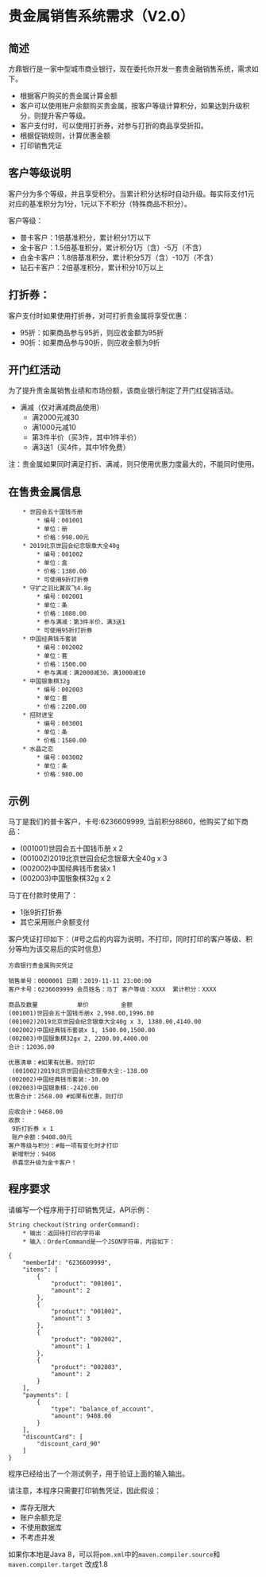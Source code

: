 # 贵金属销售系统需求（V2.0）
## 简述
方鼎银行是一家中型城市商业银行，现在委托你开发一套贵金融销售系统，需求如下。

* 根据客户购买的贵金属计算金额
* 客户可以使用账户余额购买贵金属，按客户等级计算积分，如果达到升级积分，则提升客户等级。
* 客户支付时，可以使用打折券，对参与打折的商品享受折扣。
* 根据促销规则，计算优惠金额
* 打印销售凭证

## 客户等级说明
客户分为多个等级，并且享受积分。当累计积分达标时自动升级。每实际支付1元对应的基准积分为1分，1元以下不积分（特殊商品不积分）。

客户等级：

* 普卡客户：1倍基准积分，累计积分1万以下
* 金卡客户：1.5倍基准积分，累计积分1万（含）-5万（不含）
* 白金卡客户：1.8倍基准积分，累计积分5万（含）-10万（不含）
* 钻石卡客户：2倍基准积分，累计积分10万以上
	 
## 打折券：
客户支付时如果使用打折券，对可打折贵金属将享受优惠：

* 95折：如果商品参与95折，则应收金额为95折
* 90折：如果商品参与90折，则应收金额为9折
	
## 开门红活动
为了提升贵金属销售业绩和市场份额，该商业银行制定了开门红促销活动。

* 满减（仅对满减商品使用）
    * 满2000元减30
    * 满1000元减10
    * 第3件半价（买3件，其中1件半价）
    * 满3送1（买4件，其中1件免费）

注：贵金属如果同时满足打折、满减，则只使用优惠力度最大的，不能同时使用。

## 在售贵金属信息

```
	* 世园会五十国钱币册
		* 编号：001001
		* 单位：册
		* 价格：998.00元
	* 2019北京世园会纪念银章大全40g
		* 编号：001002
		* 单位：盒 
		* 价格：1380.00
		* 可使用9折打折券
	* 守扩之羽比翼双飞4.8g
		* 编号：002001
		* 单位：条
		* 价格：1080.00
		* 参与满减：第3件半价，满3送1
		* 可使用95折打折券
	* 中国经典钱币套装
		* 编号：002002
		* 单位：套
		* 价格：1500.00
		* 参与满减：满2000减30，满1000减10
	* 中国银象棋32g 
		* 编号：002003
		* 单位：套
		* 价格：2200.00
	* 招财进宝
		* 编号：003001
		* 单位：条
		* 价格：1580.00
	* 水晶之恋
		* 编号：003002
		* 单位：条
		* 价格：980.00

```

## 示例
马丁是我们的普卡客户，卡号:6236609999, 当前积分8860，他购买了如下商品：

* (001001)世园会五十国钱币册 x 2
* (001002)2019北京世园会纪念银章大全40g x 3
* (002002)中国经典钱币套装x 1
* (002003)中国银象棋32g x 2

马丁在付款时使用了：

* 1张9折打折券
* 其它采用账户余额支付

客户凭证打印如下：（#号之后的内容为说明，不打印，同时打印的客户等级、积分等均为该交易后的实时信息）

```
方鼎银行贵金属购买凭证

销售单号：0000001 日期：2019-11-11 23:00:00 
客户卡号：6236609999 会员姓名：马丁 客户等级：XXXX  累计积分：XXXX 

商品及数量           单价         金额
(001001)世园会五十国钱币册x 2,998.00,1996.00
(001002)2019北京世园会纪念银章大全40g x 3, 1380.00,4140.00
(002002)中国经典钱币套装x 1, 1500.00,1500.00
(002003)中国银象棋32gx 2, 2200.00,4400.00
合计：12036.00

优惠清单：#如果有优惠，则打印
 (001002)2019北京世园会纪念银章大全:-138.00
(002002)中国经典钱币套装:-10.00
(002003)中国银象棋:-2420.00
优惠合计：2568.00 #如果有优惠，则打印

应收合计：9468.00	
收款：
 9折打折券 x 1
 账户余额：9408.00元
客户等级与积分：#每一项有变化时才打印
 新增积分：9408
 恭喜您升级为金卡客户！
```

## 程序要求
请编写一个程序用于打印销售凭证，API示例：

``` 
String checkout(String orderCommand): 
    * 输出：返回待打印的字符串
    * 输入：OrderCommand是一个JSON字符串，内容如下：

{
	"memberId": "6236609999",
	"items": [
		{
			"product": "001001",
			"amount": 2
		},
		{
			"product": "001002",
			"amount": 3
		},
		{
			"product": "002002",
			"amount": 1
		},
		{
			"product": "002003",
			"amount": 2
		}
	],
	"payments": [
		{
			"type": "balance_of_account",
			"amount": 9408.00
		}
	],
	"discountCard": [
		"discount_card_90"
	]
}
```

程序已经给出了一个测试例子，用于验证上面的输入输出。

请注意，本程序只需要打印销售凭证，因此假设：

* 库存无限大
* 账户余额充足
* 不使用数据库
* 不考虑并发


如果你本地是Java 8，可以将`pom.xml`中的`maven.compiler.source`和`maven.compiler.target` 改成1.8
